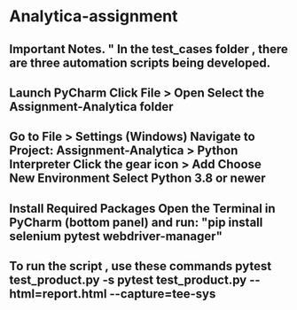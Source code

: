 # Analytica-assignment

Important Notes. 
" In the test_cases folder , there are three automation scripts being developed.
--------------

Launch PyCharm
Click File > Open
Select the Assignment-Analytica folder
----------
Go to File > Settings (Windows)
Navigate to Project: Assignment-Analytica > Python Interpreter
Click the gear icon > Add
Choose New Environment
Select Python 3.8 or newer
------------
Install Required Packages
Open the Terminal in PyCharm (bottom panel) and run:
"pip install selenium pytest webdriver-manager"
-----------
To run the script , use these commands
pytest test_product.py -s
pytest test_product.py --html=report.html --capture=tee-sys
----------

